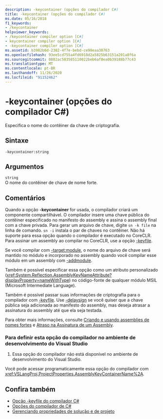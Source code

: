 ```yaml
---
description: -keycontainer (opções do compilador C#)
title: -keycontainer (opções do compilador C#)
ms.date: 05/16/2018
f1_keywords:
- /keycontainer
helpviewer_keywords:
- /keycontainer compiler option [C#]
- keycontainer compiler option [C#]
- -keycontainer compiler option [C#]
ms.assetid: b3982b6d-2382-4f7e-bebd-ce98eaa30763
ms.openlocfilehash: 93ee5cd755a4fd6918d2a5825b63151a201a8f6a
ms.sourcegitcommit: 0802ac583585110022beb6af8ea0b39188b77c43
ms.translationtype: MT
ms.contentlocale: pt-BR
ms.lasthandoff: 11/26/2020
ms.locfileid: "91152462"
---
```

# <a name="-keycontainer-c-compiler-options"></a>-keycontainer (opções do compilador C#)

Especifica o nome do contêiner da chave de criptografia.  
  
## <a name="syntax"></a>Sintaxe  
  
```console  
-keycontainer:string  
```  
  
## <a name="arguments"></a>Argumentos  

 `string`  
 O nome do contêiner de chave de nome forte.  
  
## <a name="remarks"></a>Comentários  

 Quando a opção **-keycontainer** for usada, o compilador criará um componente compartilhável. O compilador insere uma chave pública do contêiner especificado no manifesto do assembly e assina o assembly final com a chave privada. Para gerar um arquivo de chave, digite `sn -k file` na linha de comando. `sn -i` instala o par de chaves no contêiner. Não há suporte para essa opção quando o compilador é executado no CoreCLR. Para assinar um assembly ao compilar no CoreCLR, use a opção [-keyfile](keyfile-compiler-option.md).
  
 Se você compilar com [-target:module](./target-module-compiler-option.md), o nome do arquivo de chave será mantido no módulo e incorporado no assembly quando você compilar esse módulo em um assembly com [-addmodule](./addmodule-compiler-option.md).  
  
 Também é possível especificar essa opção como um atributo personalizado (<xref:System.Reflection.AssemblyKeyNameAttribute?displayProperty=nameWithType>) no código-fonte de qualquer módulo MSIL (Microsoft Intermediate Language).  
  
 Também é possível passar suas informações de criptografia para o compilador com [-keyfile](./keyfile-compiler-option.md). Use [-delaysign](./delaysign-compiler-option.md) se você quiser que a chave pública seja adicionada ao manifesto do assembly, mas deseja atrasar a assinatura do assembly até que ela seja testada.  
  
 Para obter mais informações, consulte [Criando e usando assemblies de nomes fortes](../../../standard/assembly/create-use-strong-named.md) e [Atraso na Assinatura de um Assembly](../../../standard/assembly/delay-sign.md).  
  
### <a name="to-set-this-compiler-option-in-the-visual-studio-development-environment"></a>Para definir esta opção do compilador no ambiente de desenvolvimento do Visual Studio  
  
1. Essa opção do compilador não está disponível no ambiente de desenvolvimento do Visual Studio.  
  
 Você pode acessar programaticamente essa opção do compilador com <xref:VSLangProj.ProjectProperties.AssemblyKeyContainerName%2A>.  
  
## <a name="see-also"></a>Confira também

- [Opção -keyfile do compilador C#](keyfile-compiler-option.md)
- [Opções do compilador de C#](index.md)
- [Gerenciando propriedades de solução e de projeto](/visualstudio/ide/managing-project-and-solution-properties)

